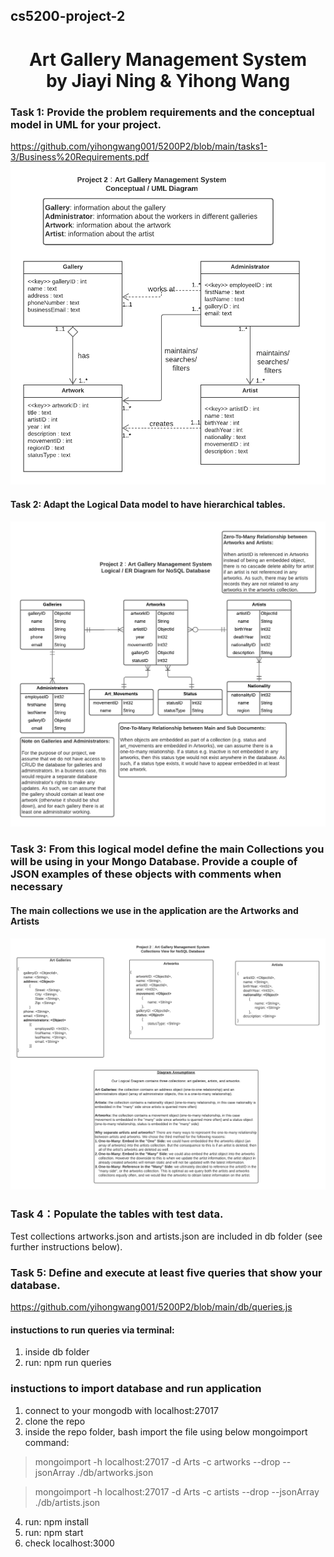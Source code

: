 ## cs5200-project-2

<h1 align="center">Art Gallery Management System
  <br>
  by Jiayi Ning & Yihong Wang
  <br>
</h1>

### Task 1: Provide the problem requirements and the conceptual model in UML for your project. 

https://github.com/yihongwang001/5200P2/blob/main/tasks1-3/Business%20Requirements.pdf
![Image of UML](https://github.com/yihongwang001/5200P2/blob/main/tasks1-3/UML.png?raw=true)

#### Task 2: Adapt the Logical Data model to have hierarchical tables.
![Image of ERD](https://github.com/yihongwang001/5200P2/blob/main/tasks1-3/ERD.png?raw=true)

### Task 3: From this logical model define the main Collections you will be using in your Mongo Database. Provide a couple of JSON examples of these objects with comments when necessary
#### The main collections we use in the application are the Artworks and Artists
![Image of Collections](https://github.com/yihongwang001/5200P2/blob/main/tasks1-3/Collections.png?raw=true)

### Task 4：Populate the tables with test data.
Test collections artworks.json and artists.json are included in db folder (see further instructions below).

### Task 5: Define and execute at least five queries that show your database. 
https://github.com/yihongwang001/5200P2/blob/main/db/queries.js
#### instuctions to run queries via terminal:
1. inside db folder
2. run: npm run queries


### instuctions to import database and run application
1. connect to your mongodb with localhost:27017
2. clone the repo
3. inside the repo folder, bash import the file using below mongoimport command:

> mongoimport -h localhost:27017 -d Arts -c artworks --drop --jsonArray ./db/artworks.json

> mongoimport -h localhost:27017 -d Arts -c artists --drop --jsonArray ./db/artists.json

4. run: npm install
5. run: npm start
6. check localhost:3000




